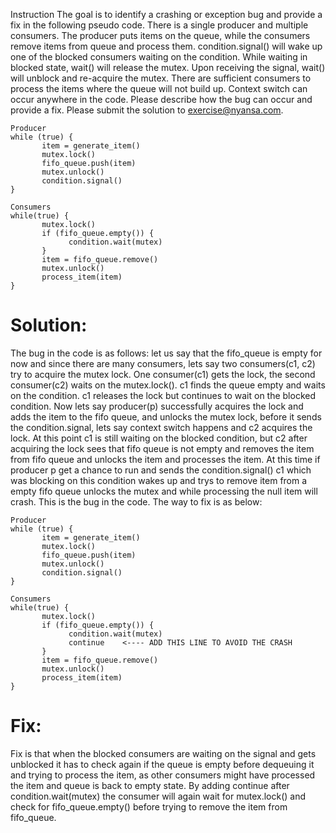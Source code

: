 Instruction
The goal is to identify a crashing or exception bug and provide a fix in the following pseudo code. There is a single producer and multiple consumers. The producer puts items on the queue, while the consumers remove items from queue and process them. condition.signal() will wake up one of the blocked consumers waiting on the condition. While waiting in blocked state, wait() will release the mutex. Upon receiving the signal, wait() will unblock and re-acquire the mutex. There are sufficient consumers to process the items where the queue will not build up. Context switch can occur anywhere in the code. Please describe how the bug can occur and provide a fix. Please submit the solution to exercise@nyansa.com.

```
Producer
while (true) {
       item = generate_item()
       mutex.lock()
       fifo_queue.push(item)
       mutex.unlock()
       condition.signal()
}

Consumers
while(true) {
       mutex.lock()
       if (fifo_queue.empty()) {
             condition.wait(mutex)
       }
       item = fifo_queue.remove()
       mutex.unlock()
       process_item(item)
}
```

# Solution:
  The bug in the code is as follows:
   let us say that the fifo_queue is empty for now and since there are many consumers, lets say two consumers(c1, c2) try to acquire the mutex lock. One consumer(c1) gets the lock, the second consumer(c2) waits on the mutex.lock(). c1 finds the queue empty and waits on the condition. c1 releases the lock but continues to wait on the blocked condition. Now lets say producer(p) successfully acquires the lock and adds the item to the fifo queue, and unlocks the mutex lock, before it sends the condition.signal, lets say context switch happens and c2 acquires the lock. At this point c1 is still waiting on the blocked condition, but c2 after acquiring the lock sees that fifo queue is not empty and removes the item from fifo queue and unlocks the item and processes the item. At this time if producer p get a chance to run and sends the condition.signal() c1 which was blocking on this condition wakes up and trys to remove item from a empty fifo queue unlocks the mutex and while processing the null item will crash.  This is the bug in the code. The way to fix is as below:



```
Producer
while (true) {
       item = generate_item()
       mutex.lock()
       fifo_queue.push(item)
       mutex.unlock()
       condition.signal()
}

Consumers
while(true) {
       mutex.lock()
       if (fifo_queue.empty()) {
             condition.wait(mutex)
             continue    <---- ADD THIS LINE TO AVOID THE CRASH
       }
       item = fifo_queue.remove()
       mutex.unlock()
       process_item(item)
}
```

# Fix:
  Fix is that when the blocked consumers are waiting on the signal and gets unblocked it has to check again if the queue is empty before dequeuing it and trying to process the item, as other consumers might have processed the item and queue is back to empty state. By adding continue after condition.wait(mutex) the consumer will again wait for mutex.lock() and check for fifo_queue.empty() before trying to remove the item from fifo_queue.

